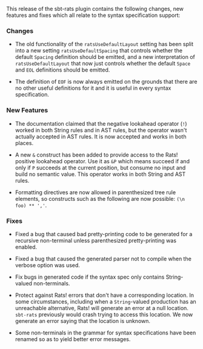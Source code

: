 This release of the sbt-rats plugin contains the following changes, new features and fixes which all relate to the syntax specification support:

### Changes

* The old functionality of the `ratsUseDefaultLayout` setting has been split into a new setting `ratsUseDefaultSpacing` that controls whether the default `Spacing` definition should be emitted, and a new interpretation of `ratsUseDefaultLayout` that now just controls whether the default `Space` and `EOL` definitions should be emitted.

* The definition of `EOF` is now always emitted on the grounds that there are no other useful definitions for it and it is useful in every syntax specification.

### New Features

* The documentation claimed that the negative lookahead operator (`!`) worked in both String rules and in AST rules, but the operator wasn't actually accepted in AST rules. It is now accepted and works in both places.

* A new `&` construct has been added to provide access to the Rats! positive lookahead operator. Use it as `&P` which means succeed if and only if `P` succeeds at the current position, but consume no input and build no semantic value. This operator works in both String and AST rules.

* Formatting directives are now allowed in parenthesized tree rule elements, so constructs such as the following are now possible: `(\n foo) ** ','`.

### Fixes

* Fixed a bug that caused bad pretty-printing code to be generated for a recursive non-terminal unless parenthesized pretty-printing was enabled.

* Fixed a bug that caused the generated parser not to compile when the verbose option was used.

* Fix bugs in generated code if the syntax spec only contains String-valued non-terminals.

* Protect against Rats! errors that don't have a corresponding location. In some circumstances, including when a `String`-valued production has an unreachable alternative, Rats! will generate an error at a null location. `sbt-rats` previously would crash trying to access this location. We now generate an error saying that the location is unknown.

* Some non-terminals in the grammar for syntax specifications have been renamed so as to yield better error messages.
